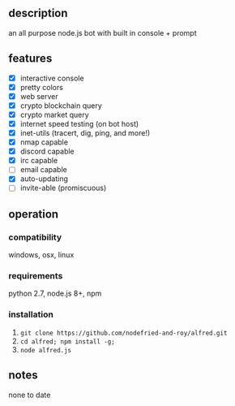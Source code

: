 ## description
an all purpose node.js bot with built in console + prompt

## features
- [x] interactive console
- [x] pretty colors
- [x] web server
- [x] crypto blockchain query
- [x] crypto market query
- [x] internet speed testing (on bot host)
- [x] inet-utils (tracert, dig, ping, and more!)
- [x] nmap capable
- [x] discord capable
- [x] irc capable
- [ ] email capable
- [x] auto-updating
- [ ] invite-able (promiscuous)

## operation
### compatibility
windows, osx, linux
### requirements
python 2.7, node.js 8+, npm
### installation
1) `git clone https://github.com/nodefried-and-roy/alfred.git`
2) `cd alfred; npm install -g;`
3) `node alfred.js`

## notes
none to date

